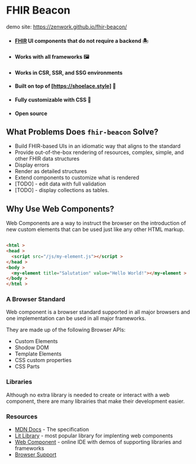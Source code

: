 FHIR Beacon
===========

demo site: https://zenwork.github.io/fhir-beacon/

* #### [FHIR](http://hl7.org/fhir/) UI components that do not require a backend 🏝️
* #### Works with all frameworks 🖼️
* #### Works in CSR, SSR, and SSG environments
* #### Built on top of [https://shoelace.style] 👟
* #### Fully customizable with CSS 🎨
* #### Open source

What Problems Does `fhir-beacon` Solve?
-----

* Build FHIR-based UIs in an idiomatic way that aligns to the standard
* Provide out-of-the-box rendering of resources, complex, simple, and other FHIR data structures
* Display errors
* Render as detailed structures
* Extend components to customize what is rendered
* \[TODO] - edit data with full validation
* \[TODO] - display collections as tables.

Why Use Web Components?
--------------

Web Components are a way to instruct the browser on the introduction of new custom elements that can be used just
like any other HTML markup.

```html

<html >
<head >
  <script src="/js/my-element.js"></script >
</head >
<body >
  <my-element title="Salutation" value="Hello World!"></my-element >
</body >
</html >
```

### A Browser Standard

Web component is a browser standard supported in all major browsers and one implementation can be used in all major
frameworks.

They are made up of the following Browser APIs:

* Custom Elements
* Shodow DOM
* Template Elements
* CSS custom properties
* CSS Parts

### Libraries

Although no extra library is needed to create or interact with a web component, there are many librairies that make
their development easier.

### Resources

* [MDN Docs](https://developer.mozilla.org/en-US/docs/Web/API/Web_components) - The specification
* [Lit Library](https://lit.dev) - most popular library for implenting web components
* [Web Component](https://webcomponents.dev/) - online IDE with demos of supporting libraries and
  frameworks
* [Browser Support](https://caniuse.com/custom-elementsv1)
